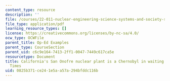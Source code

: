 ```yaml
---
content_type: resource
description: ''
file: /courses/22-011-nuclear-engineering-science-systems-and-society-spring-2020/0825b371ce241e5aa57a294bfddc116b_MIT22_011S20_DryCask_Op_Ed.pdf
file_type: application/pdf
learning_resource_types: []
license: https://creativecommons.org/licenses/by-nc-sa/4.0/
ocw_type: OCWFile
parent_title: Op-Ed Examples
parent_type: CourseSection
parent_uid: c6c9e164-7413-2ff1-0047-7449c617ca5e
resourcetype: Document
title: California's San Onofre nuclear plant is a Chernobyl in waiting - Los Angeles
  Times
uid: 0825b371-ce24-1e5a-a57a-294bfddc116b
---
```

